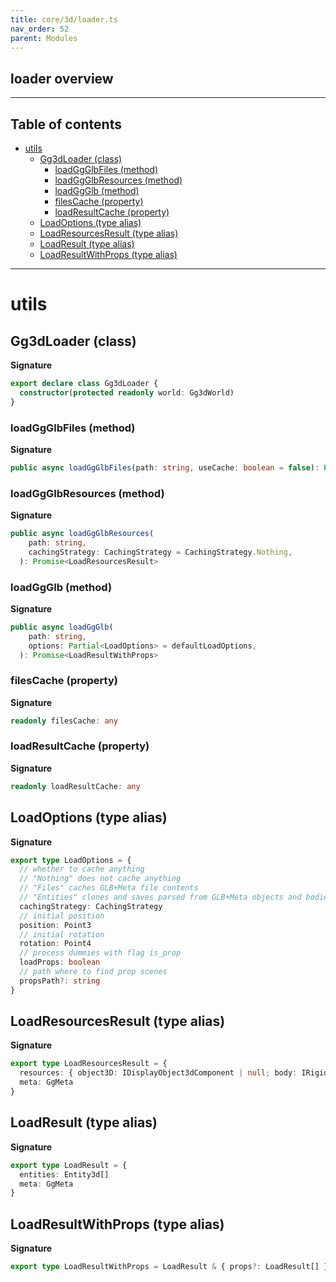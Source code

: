 ```yaml
---
title: core/3d/loader.ts
nav_order: 52
parent: Modules
---
```


## loader overview

---

<h2 class="text-delta">Table of contents</h2>

- [utils](#utils)
  - [Gg3dLoader (class)](#gg3dloader-class)
    - [loadGgGlbFiles (method)](#loadggglbfiles-method)
    - [loadGgGlbResources (method)](#loadggglbresources-method)
    - [loadGgGlb (method)](#loadggglb-method)
    - [filesCache (property)](#filescache-property)
    - [loadResultCache (property)](#loadresultcache-property)
  - [LoadOptions (type alias)](#loadoptions-type-alias)
  - [LoadResourcesResult (type alias)](#loadresourcesresult-type-alias)
  - [LoadResult (type alias)](#loadresult-type-alias)
  - [LoadResultWithProps (type alias)](#loadresultwithprops-type-alias)

---

# utils

## Gg3dLoader (class)

**Signature**

```ts
export declare class Gg3dLoader {
  constructor(protected readonly world: Gg3dWorld)
}
```

### loadGgGlbFiles (method)

**Signature**

```ts
public async loadGgGlbFiles(path: string, useCache: boolean = false): Promise<[ArrayBuffer, GgMeta]>
```

### loadGgGlbResources (method)

**Signature**

```ts
public async loadGgGlbResources(
    path: string,
    cachingStrategy: CachingStrategy = CachingStrategy.Nothing,
  ): Promise<LoadResourcesResult>
```

### loadGgGlb (method)

**Signature**

```ts
public async loadGgGlb(
    path: string,
    options: Partial<LoadOptions> = defaultLoadOptions,
  ): Promise<LoadResultWithProps>
```

### filesCache (property)

**Signature**

```ts
readonly filesCache: any
```

### loadResultCache (property)

**Signature**

```ts
readonly loadResultCache: any
```

## LoadOptions (type alias)

**Signature**

```ts
export type LoadOptions = {
  // whether to cache anything
  // "Nothing" does not cache anything
  // "Files" caches GLB+Meta file contents
  // "Entities" clones and saves parsed from GLB+Meta objects and bodies
  cachingStrategy: CachingStrategy
  // initial position
  position: Point3
  // initial rotation
  rotation: Point4
  // process dummies with flag is_prop
  loadProps: boolean
  // path where to find prop scenes
  propsPath?: string
}
```

## LoadResourcesResult (type alias)

**Signature**

```ts
export type LoadResourcesResult = {
  resources: { object3D: IDisplayObject3dComponent | null; body: IRigidBody3dComponent | null }[]
  meta: GgMeta
}
```

## LoadResult (type alias)

**Signature**

```ts
export type LoadResult = {
  entities: Entity3d[]
  meta: GgMeta
}
```

## LoadResultWithProps (type alias)

**Signature**

```ts
export type LoadResultWithProps = LoadResult & { props?: LoadResult[] }
```
